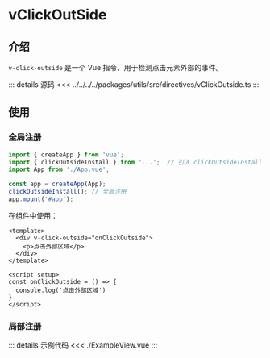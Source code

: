 # vClickOutSide

## 介绍

`v-click-outside` 是一个 Vue 指令，用于检测点击元素外部的事件。

::: details 源码
<<< ../../../../packages/utils/src/directives/vClickOutside.ts
:::

## 使用

### 全局注册

```ts
import { createApp } from 'vue';
import { clickOutsideInstall } from '...';  // 引入 clickOutsideInstall
import App from './App.vue';

const app = createApp(App);
clickOutsideInstall(); // 全局注册
app.mount('#app');
```
在组件中使用：
```vue
<template>
  <div v-click-outside="onClickOutside">
    <p>点击外部区域</p>
  </div>
</template>

<script setup>
const onClickOutside = () => {
  console.log('点击外部区域')
}
</script>
```

### 局部注册

::: details 示例代码
<<< ./ExampleView.vue
:::

<script setup lang="ts">
  import ExampleView from './ExampleView.vue'
</script>

<ExampleView />
